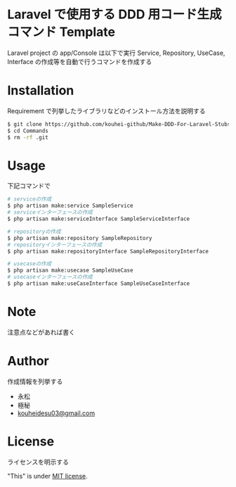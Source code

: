 # Laravel で使用する DDD 用コード生成コマンド Template

Laravel project の app/Console は以下で実行
Service, Repository, UseCase, Interface の作成等を自動で行うコマンドを作成する

# Installation

Requirement で列挙したライブラリなどのインストール方法を説明する

```bash
$ git clone https://github.com/kouhei-github/Make-DDD-For-Laravel-Stubs.git Commands
$ cd Commands
$ rm -rf .git
```

# Usage

下記コマンドで

```bash
# serviceの作成
$ php artisan make:service SampleService
# serviceインターフェースの作成
$ php artisan make:serviceInterface SampleServiceInterface

# repositoryの作成
$ php artisan make:repository SampleRepository
# repositoryインターフェースの作成
$ php artisan make:repositoryInterface SampleRepositoryInterface

# usecaseの作成
$ php artisan make:usecase SampleUseCase
# usecaseインターフェースの作成
$ php artisan make:useCaseInterface SampleUseCaseInterface
```

# Note

注意点などがあれば書く

# Author

作成情報を列挙する

- 永松
- 極秘
- kouheidesu03@gmail.com

# License

ライセンスを明示する

"This" is under [MIT license](https:/).
